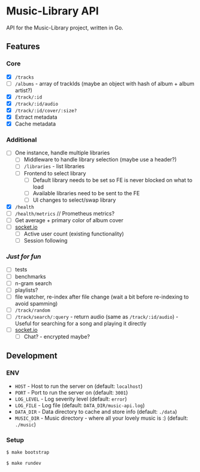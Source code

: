 # Music-Library API

API for the Music-Library project, written in Go.

## Features

### Core

-   [x] `/tracks`
-   [ ] `/albums` - array of trackIds (maybe an object with hash of album + album artist?)
-   [x] `/track/:id`
-   [x] `/track/:id/audio`
-   [x] `/track/:id/cover/:size?`
-   [x] Extract metadata
-   [x] Cache metadata

### Additional

-   [ ] One instance, handle multiple libraries
    -   [ ] Middleware to handle library selection (maybe use a header?)
    -   [ ] `/libraries` - list libraries
    -   [ ] Frontend to select library
        -   [ ] Default library needs to be set so FE is never blocked on what to load
        -   [ ] Available libraries need to be sent to the FE
        -   [ ] UI changes to select/swap library
-   [x] `/health`
-   [ ] `/health/metrics` // Prometheus metrics?
-   [ ] Get average + primary color of album cover
-   [ ] [socket.io](https://github.com/ambelovsky/gosf)
    -   [ ] Active user count (existing functionality)
    -   [ ] Session following

### _Just for fun_

-   [ ] tests
-   [ ] benchmarks
-   [ ] n-gram search
-   [ ] playlists?
-   [ ] file watcher, re-index after file change (wait a bit before re-indexing to avoid spamming)
-   [ ] `/track/random`
-   [ ] `/track/search/:query` - return audio (same as `/track/:id/audio`) - Useful for searching for a song and playing it directly
-   [ ] [socket.io](https://github.com/ambelovsky/gosf)
    -   [ ] Chat? - encrypted maybe?

## Development

### ENV

-   `HOST` - Host to run the server on (default: `localhost`)
-   `PORT` - Port to run the server on (default: `3001`)
-   `LOG_LEVEL` - Log severity level (default: `error`)
-   `LOG_FILE` - Log file (default: `DATA_DIR/music-api.log`)
-   `DATA_DIR` - Data directory to cache and store info (default: `./data`)
-   `MUSIC_DIR` - Music directory - where all your lovely music is :) (default: `./music`)

### Setup

```bash
$ make bootstrap
```

```bash
$ make rundev
```
